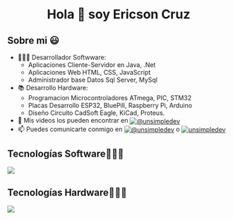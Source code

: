 <h1 align="center">Hola 👋  soy Ericson Cruz</h1>

<h2>Sobre mi 😃</h2>

- 👨🏿‍💻 Desarrollador Softwware:
  * Aplicaciones Cliente-Servidor en Java, .Net
  * Aplicaciones Web HTML, CSS, JavaScript
  * Administrador base Datos Sql Server, MySql
- 📚 Desarrollo Hardware:
  * Programacion Microcontroladores ATmega, PIC, STM32
  * Placas Desarrollo ESP32, BluePill, Raspberry Pi, Arduino
  * Diseño Circuito CadSoft Eagle, KiCad, Proteus.
- 📢 Mis videos los pueden encontrar en <a href="https://www.youtube.com/@ericsoncruz9655" target="blank"><img align="center" src="https://img.shields.io/badge/YouTube-FF0000?style=for-the-badge&logo=youtube&logoColor=white" alt="@unsimpledev"  /></a>
- 📫 Puedes comunicarte conmigo en <a href = "mailto:ericson4634@gmail.com" target="blank"><img align="center" src="https://img.shields.io/badge/Gmail-D14836?style=for-the-badge&logo=gmail&logoColor=white" alt="@unsimpledev"  /></a> o <a href="linkedin.com/in/ericson-cruz-70b875262" target="blank"><img align="center" src="https://img.shields.io/badge/LinkedIn-0077B5?style=for-the-badge&logo=linkedin&logoColor=white" alt="unsimpledev"/></a>

<h2 >Tecnologías Software👨🏻‍💻</h2>
<p align="left">
  <a href="https://skillicons.dev">
    <img src="https://skillicons.dev/icons?i=java,cs,js,html,css,net,cpp,mysql&perline=12" />
  </a>
</p>

<h2 >Tecnologías Hardware👨🏻‍💻</h2
<p align="left">
  <a href="https://skillicons.dev">
    <img src="https://skillicons.dev/icons?i=arduino,raspberrypi,matlabr&perline=12" />
  </a>
</p>
